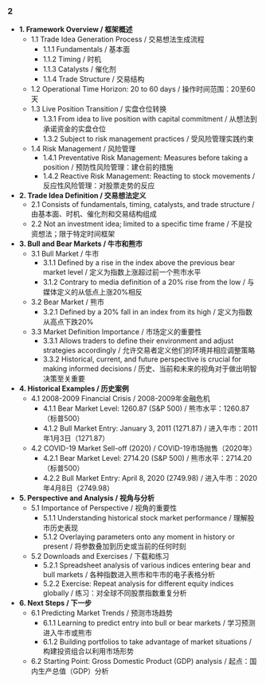 ### 2
- **1. Framework Overview / 框架概述**
    - 1.1 Trade Idea Generation Process / 交易想法生成流程
        - 1.1.1 Fundamentals / 基本面
        - 1.1.2 Timing / 时机
        - 1.1.3 Catalysts / 催化剂
        - 1.1.4 Trade Structure / 交易结构
    - 1.2 Operational Time Horizon: 20 to 60 days / 操作时间范围：20至60天
    - 1.3 Live Position Transition / 实盘仓位转换
        - 1.3.1 From idea to live position with capital commitment / 从想法到承诺资金的实盘仓位
        - 1.3.2 Subject to risk management practices / 受风险管理实践约束
    - 1.4 Risk Management / 风险管理
        - 1.4.1 Preventative Risk Management: Measures before taking a position / 预防性风险管理：建仓前的措施
        - 1.4.2 Reactive Risk Management: Reacting to stock movements / 反应性风险管理：对股票走势的反应
- **2. Trade Idea Definition / 交易想法定义**
    - 2.1 Consists of fundamentals, timing, catalysts, and trade structure / 由基本面、时机、催化剂和交易结构组成
    - 2.2 Not an investment idea; limited to a specific time frame / 不是投资想法；限于特定时间框架
- **3. Bull and Bear Markets / 牛市和熊市**
    - 3.1 Bull Market / 牛市
        - 3.1.1 Defined by a rise in the index above the previous bear market level / 定义为指数上涨超过前一个熊市水平
        - 3.1.2 Contrary to media definition of a 20% rise from the low / 与媒体定义的从低点上涨20%相反
    - 3.2 Bear Market / 熊市
        - 3.2.1 Defined by a 20% fall in an index from its high / 定义为指数从高点下跌20%
    - 3.3 Market Definition Importance / 市场定义的重要性
        - 3.3.1 Allows traders to define their environment and adjust strategies accordingly / 允许交易者定义他们的环境并相应调整策略
        - 3.3.2 Historical, current, and future perspective is crucial for making informed decisions / 历史、当前和未来的视角对于做出明智决策至关重要
- **4. Historical Examples / 历史案例**
    - 4.1 2008-2009 Financial Crisis / 2008-2009年金融危机
        - 4.1.1 Bear Market Level: 1260.87 (S&P 500) / 熊市水平：1260.87（标普500）
        - 4.1.2 Bull Market Entry: January 3, 2011 (1271.87) / 进入牛市：2011年1月3日（1271.87）
    - 4.2 COVID-19 Market Sell-off (2020) / COVID-19市场抛售（2020年）
        - 4.2.1 Bear Market Level: 2714.20 (S&P 500) / 熊市水平：2714.20（标普500）
        - 4.2.2 Bull Market Entry: April 8, 2020 (2749.98) / 进入牛市：2020年4月8日（2749.98）
- **5. Perspective and Analysis / 视角与分析**
    - 5.1 Importance of Perspective / 视角的重要性
        - 5.1.1 Understanding historical stock market performance / 理解股市历史表现
        - 5.1.2 Overlaying parameters onto any moment in history or present / 将参数叠加到历史或当前的任何时刻
    - 5.2 Downloads and Exercises / 下载和练习
        - 5.2.1 Spreadsheet analysis of various indices entering bear and bull markets / 各种指数进入熊市和牛市的电子表格分析
        - 5.2.2 Exercise: Repeat analysis for different equity indices globally / 练习：对全球不同股票指数重复分析
- **6. Next Steps / 下一步**
    - 6.1 Predicting Market Trends / 预测市场趋势
        - 6.1.1 Learning to predict entry into bull or bear markets / 学习预测进入牛市或熊市
        - 6.1.2 Building portfolios to take advantage of market situations / 构建投资组合以利用市场形势
    - 6.2 Starting Point: Gross Domestic Product (GDP) analysis / 起点：国内生产总值（GDP）分析
